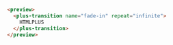 ```html [template]
<preview>
  <plus-transition name="fade-in" repeat="infinite">
    HTMLPLUS
  </plus-transition>
</preview>
```
